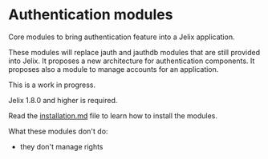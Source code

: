 Authentication modules
======================

Core modules to bring authentication feature into a Jelix application.

These modules will replace jauth and jauthdb modules that are still provided
into Jelix. It proposes a new architecture for authentication components.
It proposes also a module to manage accounts for an application.

This is a work in progress.

Jelix 1.8.0 and higher is required.

Read the [installation.md](docs/en/installation.md) file to learn how to install 
the modules.
  
What these modules don't do:

- they don't manage rights 

